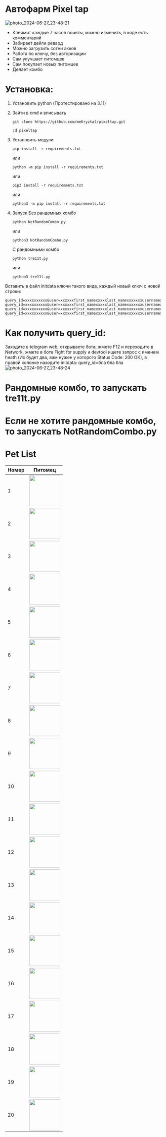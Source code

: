 # Автофарм Pixel tap
![photo_2024-06-27_23-48-21](https://github.com/meKryztal/pixeltap/assets/47853767/bd470927-bf60-4375-b4f2-13acc5f46d0a)

-  Клеймит каждые 7 часов поинты, можно изменить, в коде есть комментарий
-  Забирает дейли ревард
-  Можно загрузить сотни акков
-  Работа по ключу, без авторизации
-  Сам улучшает питомцев
-  Сам покупает новых питомцев
-  Делает комбо



# Установка:
1. Установить python (Протестировано на 3.11)

2. Зайти в cmd и вписывать
   ```
   git clone https://github.com/meKryztal/pixeltap.git
   ```
   ```
   cd pixeltap
   ```
3. Установить модули
   
   ```
   pip install -r requirements.txt
   ```

   или

   ```
   python -m pip install -r requirements.txt
   ```
   
   или
   
   ```
   pip3 install -r requirements.txt
   ```

   или

   ```
   python3 -m pip install -r requirements.txt
   ```

4. Запуск
   Без рандомных комбо
   ```
   python NotRandomCombo.py
   ```

   или

   ```
   python3 NotRandomCombo.py
   ```
   С рандомными комбо
   
   ```
   python tre11t.py
   ```

   или

   ```
   python3 tre11t.py
   ```

   
Вставить в файл initdata ключи такого вида, каждый новый ключ с новой строки:
   ```
   query_id=xxxxxxxxxx&user=xxxxxxfirst_namexxxxxlast_namexxxxxxxusernamexxxxxxxlanguage_codexxxxxxxallows_write_to_pmxxxxxxx&auth_date=xxxxxx&hash=xxxxxxx
   query_id=xxxxxxxxxx&user=xxxxxxfirst_namexxxxxlast_namexxxxxxxusernamexxxxxxxlanguage_codexxxxxxxallows_write_to_pmxxxxxxx&auth_date=xxxxxx&hash=xxxxxxx
   query_id=xxxxxxxxxx&user=xxxxxxfirst_namexxxxxlast_namexxxxxxxusernamexxxxxxxlanguage_codexxxxxxxallows_write_to_pmxxxxxxx&auth_date=xxxxxx&hash=xxxxxxx
   query_id=xxxxxxxxxx&user=xxxxxxfirst_namexxxxxlast_namexxxxxxxusernamexxxxxxxlanguage_codexxxxxxxallows_write_to_pmxxxxxxx&auth_date=xxxxxx&hash=xxxxxxx
   ```

# Как получить query_id:
Заходите в telegram web, открываете бота, жмете F12 и переходите в Network, жмете в боте Fight for supply и devtool ищете запрос с именем heath (Их будет два, вам нужен у которого Status Code: 200 OK), в правой колонке находите initdata: query_id=бла бла бла
![photo_2024-06-27_23-48-24](https://github.com/meKryztal/pixeltap/assets/47853767/9abd5c91-2acd-4991-b458-0b11c43f37fc)

# Рандомные комбо, то запускать tre11t.py
# Если не хотите рандомные комбо, то запускать NotRandomCombo.py

# Pet List
| Номер                               | Питомец                                                    |
| ---------------------------------- | ------------------------------------------------------------- |
| 1 | <img src="https://storage.googleapis.com/pixelverse-dev.appspot.com/1717749670570_1.png" width="100" height="100"> |
| 2 | <img src="https://storage.googleapis.com/pixelverse-dev.appspot.com/1717753602725_black_puma.png" width="100" height="100"> |
| 3 | <img src="https://storage.googleapis.com/pixelverse-dev.appspot.com/1717750211798_19.png" width="100" height="100"> |
| 4 | <img src="https://storage.googleapis.com/pixelverse-dev.appspot.com/1717750211795_16.png" width="100" height="100"> |
| 5 | <img src="https://storage.googleapis.com/pixelverse-dev.appspot.com/1717750072415_13.png" width="100" height="100"> |
| 6 | <img src="https://storage.googleapis.com/pixelverse-dev.appspot.com/1717750072416_15.png" width="100" height="100"> |
| 7 | <img src="https://storage.googleapis.com/pixelverse-dev.appspot.com/1717749670581_5.png" width="100" height="100"> |
| 8 | <img src="https://storage.googleapis.com/pixelverse-dev.appspot.com/1717749762365_8.png" width="100" height="100"> |
| 9 | <img src="https://storage.googleapis.com/pixelverse-dev.appspot.com/1717749670580_4.png" width="100" height="100"> |
| 10 | <img src="https://storage.googleapis.com/pixelverse-dev.appspot.com/1717750072415_14.png" width="100" height="100"> |
| 11 | <img src="https://storage.googleapis.com/pixelverse-dev.appspot.com/1717750072412_11.png" width="100" height="100"> |
| 12 | <img src="https://storage.googleapis.com/pixelverse-dev.appspot.com/1717750072414_12.png" width="100" height="100"> |
| 13 | <img src="https://storage.googleapis.com/pixelverse-dev.appspot.com/1717750211797_18.png" width="100" height="100"> |
| 14 | <img src="https://storage.googleapis.com/pixelverse-dev.appspot.com/1717749762363_6.png" width="100" height="100"> |
| 15 | <img src="https://storage.googleapis.com/pixelverse-dev.appspot.com/1717749762367_10.png" width="100" height="100"> |
| 16 | <img src="https://storage.googleapis.com/pixelverse-dev.appspot.com/1717750211796_17.png" width="100" height="100"> |
| 17 | <img src="https://storage.googleapis.com/pixelverse-dev.appspot.com/1717749670578_2.png" width="100" height="100"> |
| 18 | <img src="https://storage.googleapis.com/pixelverse-dev.appspot.com/1717749670579_3.png" width="100" height="100"> |
| 19 | <img src="https://storage.googleapis.com/pixelverse-dev.appspot.com/1717749762364_7.png" width="100" height="100"> |
| 20 | <img src="https://storage.googleapis.com/pixelverse-dev.appspot.com/1717749762366_9.png" width="100" height="100"> |
